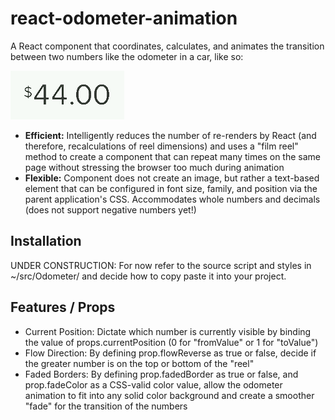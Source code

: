 # react-odometer-animation

A React component that coordinates, calculates, and animates the transition between two numbers like the odometer in a car, like so:

![](animation_demo.gif)

* **Efficient:** Intelligently reduces the number of re-renders by React (and therefore, recalculations of reel dimensions) and uses a "film reel" method to create a component that can repeat many times on the same page without stressing the browser too much during animation
* **Flexible:** Component does not create an image, but rather a text-based element that can be configured in font size, family, and position via the parent application's CSS. Accommodates whole numbers and decimals (does not support negative numbers yet!)

## Installation

UNDER CONSTRUCTION: For now refer to the source script and styles in ~/src/Odometer/ and decide how to copy paste it into your project.

## Features / Props

* Current Position: Dictate which number is currently visible by binding the value of props.currentPosition (0 for "fromValue" or 1 for "toValue")
* Flow Direction: By defining prop.flowReverse as true or false, decide if the greater number is on the top or bottom of the "reel"
* Faded Borders: By defining prop.fadedBorder as true or false, and prop.fadeColor as a CSS-valid color value, allow the odometer animation to fit into any solid color background and create a smoother "fade" for the transition of the numbers